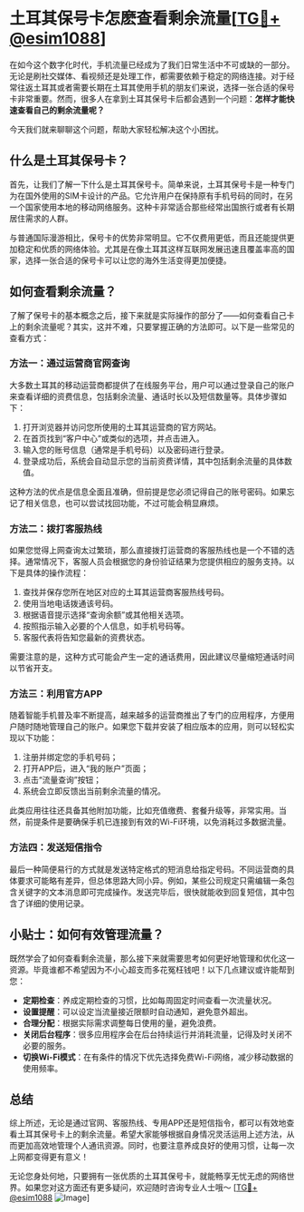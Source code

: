 # 土耳其保号卡怎麽查看剩余流量[[TG💪+ @esim1088](https://t.me/s/esim1088)]

在如今这个数字化时代，手机流量已经成为了我们日常生活中不可或缺的一部分。无论是刷社交媒体、看视频还是处理工作，都需要依赖于稳定的网络连接。对于经常往返土耳其或者需要长期在土耳其使用手机的朋友们来说，选择一张合适的保号卡非常重要。然而，很多人在拿到土耳其保号卡后都会遇到一个问题：**怎样才能快速查看自己的剩余流量呢？**

今天我们就来聊聊这个问题，帮助大家轻松解决这个小困扰。

## 什么是土耳其保号卡？

首先，让我们了解一下什么是土耳其保号卡。简单来说，土耳其保号卡是一种专门为在国外使用的SIM卡设计的产品。它允许用户在保持原有手机号码的同时，在另一个国家使用本地的移动网络服务。这种卡非常适合那些经常出国旅行或者有长期居住需求的人群。

与普通国际漫游相比，保号卡的优势非常明显。它不仅费用更低，而且还能提供更加稳定和优质的网络体验。尤其是在像土耳其这样互联网发展迅速且覆盖率高的国家，选择一张合适的保号卡可以让您的海外生活变得更加便捷。

## 如何查看剩余流量？

了解了保号卡的基本概念之后，接下来就是实际操作的部分了——如何查看自己卡上的剩余流量呢？其实，这并不难，只要掌握正确的方法即可。以下是一些常见的查看方式：

### 方法一：通过运营商官网查询

大多数土耳其的移动运营商都提供了在线服务平台，用户可以通过登录自己的账户来查看详细的资费信息，包括剩余流量、通话时长以及短信数量等。具体步骤如下：

1. 打开浏览器并访问您所使用的土耳其运营商的官方网站。
2. 在首页找到“客户中心”或类似的选项，并点击进入。
3. 输入您的账号信息（通常是手机号码）以及密码进行登录。
4. 登录成功后，系统会自动显示您的当前资费详情，其中包括剩余流量的具体数值。

这种方法的优点是信息全面且准确，但前提是您必须记得自己的账号密码。如果忘记了相关信息，也可以尝试找回功能，不过可能会稍显麻烦。

### 方法二：拨打客服热线

如果您觉得上网查询太过繁琐，那么直接拨打运营商的客服热线也是一个不错的选择。通常情况下，客服人员会根据您的身份验证结果为您提供相应的服务支持。以下是具体的操作流程：

1. 查找并保存您所在地区对应的土耳其运营商客服热线号码。
2. 使用当地电话拨通该号码。
3. 根据语音提示选择“查询余额”或其他相关选项。
4. 按照指示输入必要的个人信息，如手机号码等。
5. 客服代表将告知您最新的资费状态。

需要注意的是，这种方式可能会产生一定的通话费用，因此建议尽量缩短通话时间以节省开支。

### 方法三：利用官方APP

随着智能手机普及率不断提高，越来越多的运营商推出了专门的应用程序，方便用户随时随地管理自己的账户。如果您下载并安装了相应版本的应用，则可以轻松实现以下功能：

1. 注册并绑定您的手机号码；
2. 打开APP后，进入“我的账户”页面；
3. 点击“流量查询”按钮；
4. 系统会立即反馈出当前剩余流量的情况。

此类应用往往还具备其他附加功能，比如充值缴费、套餐升级等，非常实用。当然，前提条件是要确保手机已连接到有效的Wi-Fi环境，以免消耗过多数据流量。

### 方法四：发送短信指令

最后一种简便易行的方式就是发送特定格式的短消息给指定号码。不同运营商的具体要求可能略有差异，但总体思路大同小异。例如，某些公司规定只需编辑一条包含关键字的文本消息即可完成操作。发送完毕后，很快就能收到回复短信，其中包含了详细的使用记录。

## 小贴士：如何有效管理流量？

既然学会了如何查看剩余流量，那么接下来就需要思考如何更好地管理和优化这一资源。毕竟谁都不希望因为不小心超支而多花冤枉钱吧！以下几点建议或许能帮到您：

- **定期检查**：养成定期检查的习惯，比如每周固定时间查看一次流量状况。
- **设置提醒**：可以设定当流量接近限额时自动通知，避免意外超出。
- **合理分配**：根据实际需求调整每日使用的量，避免浪费。
- **关闭后台程序**：很多应用程序会在后台持续运行并消耗流量，记得及时关闭不必要的服务。
- **切换Wi-Fi模式**：在有条件的情况下优先选择免费Wi-Fi网络，减少移动数据的使用频率。

## 总结

综上所述，无论是通过官网、客服热线、专用APP还是短信指令，都可以有效地查看土耳其保号卡上的剩余流量。希望大家能够根据自身情况灵活运用上述方法，从而更加高效地管理个人通讯资源。同时，也要注意养成良好的使用习惯，让每一次上网都变得更有意义！

无论您身处何地，只要拥有一张优质的土耳其保号卡，就能畅享无忧无虑的网络世界。如果您对这方面还有更多疑问，欢迎随时咨询专业人士哦～ [[TG💪+ @esim1088](https://t.me/s/esim1088) ![Image](https://i.postimg.cc/4NQfJmqS/Snipaste-2025-05-13-00-14-12.png)]